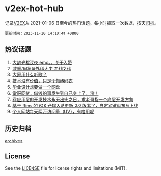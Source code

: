 # v2ex-hot-hub

 记录[V2EX](https://www.v2ex.com/)从 2021-01-06 日至今的热门话题。每小时抓取一次数据，按天[归档](archives)。

`更新时间：2023-11-10 14:10:48 +0800`

## 热议话题

1. [大龄光棍深夜 emo。。关于入赘](https://www.v2ex.com/t/990465)
1. [减重/甲状腺外科大夫 在线义诊](https://www.v2ex.com/t/990415)
1. [大家用什么听歌？](https://www.v2ex.com/t/990252)
1. [技术没有价值，只是个搬砖码农](https://www.v2ex.com/t/990313)
1. [毕业设计想要做一个网盘](https://www.v2ex.com/t/990369)
1. [堂哥网贷，借钱的事发生到自己身上了，淦！](https://www.v2ex.com/t/990451)
1. [卷应用层的开发技术永无出头之日，求老哥指一个底层开发方向](https://www.v2ex.com/t/990483)
1. [基于 Rime 的 iOS 仓输入法更新 2.0 版本了，自定义键盘布局上线](https://www.v2ex.com/t/990492)
1. [个人网站每天两万访问量（UV），有啥用呢](https://www.v2ex.com/t/990296)

## 历史归档

[archives](archives)

## License

See the [LICENSE](LICENSE) file for license rights and limitations (MIT).
